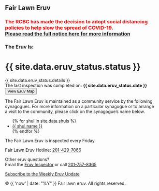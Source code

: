 ---
---

<html>
<head>
    <title>Fair Lawn Eruv is currently {{ site.data.eruv_status.status }}</title>
    <link href="styles.css" rel="stylesheet" media="all">
    <link rel="icon" type="image/png" href="favicon.png">
    <link href="https://fonts.googleapis.com/css?family=Oswald|Open+Sans&display=swap" rel="stylesheet">
</head>


<body class="status{{ site.data.eruv_status.status | upcase }}">
        <div class="main">
                <div class="eruv {{ site.data.eruv_status.status }}">
                        <h2>Fair Lawn Eruv</h2>
                        <h3 style="color:red">The RCBC has made the decision to adopt social distancing policies to help slow the spread of COVID-19. <br> <a href="./RCBC.Letter.March.12.2020.pdf">Please read the full notice here for more information</a></h3>
                        <h3>The Eruv Is:</h3>
                        <h1>{{ site.data.eruv_status.status }}</h1>
                        <div class="details">{{ site.data.eruv_status.details }}</div>
                        <div class="date">The last inspection was completed on: <strong>{{ site.data.eruv_status.date }}</strong></div>
                </div>
                <button onclick="document.getElementById('map_container').style.display = (document.getElementById('map_container').style.display == 'none' ? 'block' : 'none')">View Eruv Map</button>
                <div id="map_container" style="display: none">
                        <iframe src="https://www.google.com/maps/d/embed?mid=1iF-7pT11IJHL9EPtOWFo0aYljwk&ll=40.941927244286354%2C-74.11637324999998&z=13" width="640" height="480"></iframe>
                </div>
        </div>
        <footer>
                <div class="shuls">
                        <p>The Fair Lawn Eruv is maintained as a community service by the following synagogues. For more information on a particular synagogue or to arrange a visit to the community, please click on the synagogue’s name below.</p>
                        <ul>
                                {% for shul in site.data.shuls %}
                                        <li><a href="{{ shul.url }}" target="_blank">{{ shul.name }}</a></li>
                                {% endfor %}
                        </ul>
                </div>
                <div class="info">
                        <p>The Fair Lawn Eruv is inspected every Friday.</p>
                        <p>Fair Lawn Eruv Hotline: <a href="tel:‪201-429-7066‬">‪201-429-7066</a></p>
                        <p>Other eruv questions?<br />Email the <a href="mailto:info@fairlawneruv.org">Eruv Inspector</a> or call <a href="tel:201-757-8365">201-757-8365</a></p>
                </div>
                <div class="subscribe">
                        <p><a href="https://groups.io/g/fairlawneruv/join">Subscribe to the Weekly Eruv Update</a></p>
                        <p class="copyright">&copy; {{ 'now' | date: "%Y" }} Fair lawn eruv. All rights reserved.</p>
                </div>
        </footer>
</body>
</html> 
